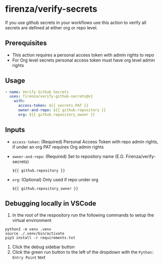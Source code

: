 # firenza/verify-secrets

If you use github secrets in your workflows use this action to verify all secrets are defined at either org or repo level.

## Prerequisites
- This action requires a personal access token with admin rights to repo
- For Org level secrets personal access token must have org level admin rights

## Usage
```yml
- name: Verify Github Secrets
  uses: firenza/verify-github-secrets@v1
    with:
      access-token: ${{ secrets.PAT }}
      owner-and-repo: ${{ github.repository }}
      org: ${{ github.repository_owner }}
```

## Inputs
- `access-token`: (Required) Personal Access Token with repo admin rights, if under an org PAT requires Org admin rights

- `owner-and-repo`: (Required) Set to repository name (E.G. Firenza/verify-secrets)
  ```text
  ${{ github.repository }}
  ```
- `org`: (Optional) Only used if repo under org
  ```text
  ${{ github.repository_owner }}
  ```

## Debugging locally in VSCode

1. In the root of the respository run the following commands to setup the virtual environment
```
python3 -m venv .venv
source ./.venv/bin/activate  
pip3 install -r requirements.txt
```

1. Click the debug sidebar button
1. Click the green run button to the left of the dropdown with the `Python: Entry Point` text
